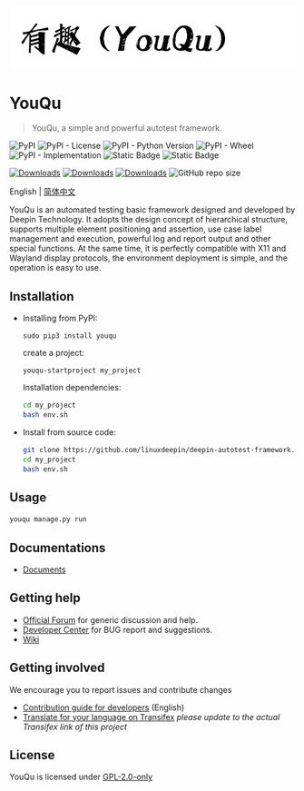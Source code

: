 ![](https://raw.githubusercontent.com/mikigo/pic/main/logo.png)

# YouQu

> YouQu, a simple and powerful autotest framework.

![PyPI](https://img.shields.io/pypi/v/youqu?style=flat&logo=github&link=https%3A%2F%2Fpypi.org%2Fproject%2Fyouqu%2F)
![PyPI - License](https://img.shields.io/pypi/l/youqu)
![PyPI - Python Version](https://img.shields.io/pypi/pyversions/youqu)
![PyPI - Wheel](https://img.shields.io/pypi/wheel/youqu)
![PyPI - Implementation](https://img.shields.io/pypi/implementation/youqu)
![Static Badge](https://img.shields.io/badge/UOS%2FDeepin-Platform?style=flat-square&label=OS)
![Static Badge](https://img.shields.io/badge/Linux-Platform?style=flat-square&label=Platform)

[![Downloads](https://static.pepy.tech/badge/youqu/week)](https://pepy.tech/project/youqu)
[![Downloads](https://static.pepy.tech/badge/youqu/month)](https://pepy.tech/project/youqu)
[![Downloads](https://static.pepy.tech/badge/youqu)](https://pepy.tech/project/youqu)
![GitHub repo size](https://img.shields.io/github/repo-size/linuxdeepin/deepin-autotest-framework)

English | [简体中文](README.md) 

YouQu is an automated testing basic framework designed and developed by Deepin Technology. It adopts the design concept of hierarchical structure, supports multiple element positioning and assertion, use case label management and execution, powerful log and report output and other special functions. At the same time, it is perfectly compatible with X11 and Wayland display protocols, the environment deployment is simple, and the operation is easy to use.

## Installation

- Installing from PyPI:

  ```shel
  sudo pip3 install youqu
  ```

  create a project:

  ```shell
  youqu-startproject my_project
  ```

  Installation dependencies:

  ```sh
  cd my_project
  bash env.sh
  ```

- Install from source code:

  ```sh
  git clone https://github.com/linuxdeepin/deepin-autotest-framework.git my_project
  cd my_project
  bash env.sh
  ```

## Usage

```sh
youqu manage.py run
```

## Documentations

- [Documents](https://linuxdeepin.github.io/deepin-autotest-framework/)

## Getting help

- [Official Forum](https://bbs.deepin.org/) for generic discussion and help.
- [Developer Center](https://github.com/linuxdeepin/developer-center) for BUG report and suggestions.
- [Wiki](https://wiki.deepin.org/)

## Getting involved

We encourage you to report issues and contribute changes

- [Contribution guide for developers](https://github.com/linuxdeepin/developer-center/wiki/Contribution-Guidelines-for-Developers-en) (English)
- [Translate for your language on Transifex](#) *please update to the actual Transifex link of this project*

## License

YouQu is licensed under [GPL-2.0-only](LICENSE)